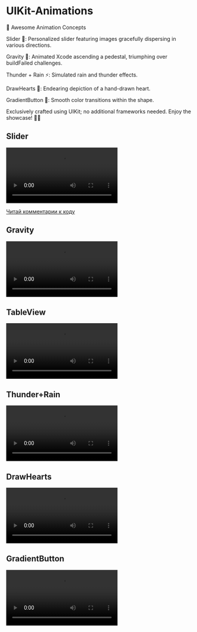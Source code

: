 # UIKit-Animations

🚀 Awesome Animation Concepts

Slider 🎡: Personalized slider featuring images gracefully dispersing in various directions.

Gravity 🌌: Animated Xcode ascending a pedestal, triumphing over buildFailed challenges.

Thunder + Rain ⚡: Simulated rain and thunder effects.

DrawHearts 💖: Endearing depiction of a hand-drawn heart.

GradientButton 🌟: Smooth color transitions within the shape.

Exclusively crafted using UIKit; no additional frameworks needed. Enjoy the showcase! 🎉✨

<div>
  <h2>Slider</h2>
  <video src="https://github.com/IlyaKizim/UIKit-Animations/assets/122359658/8e799a8b-5346-485f-a242-3df50d48503f" controls></video>
  <p><a href="https://github.com/IlyaKizim/UIKit-Animations/tree/main/UIKit-Animations/Slider" target="_blank">Читай комментарии к коду</a></p>
</div>

<div>
  <h2>Gravity</h2>
  <video src="https://github.com/IlyaKizim/UIKit-Animations/assets/122359658/87522193-8b7c-46e3-9f5a-3cf60006ac52" controls></video>
  <p></p>
</div>

<div>
  <h2>TableView</h2>
  <video src="https://github.com/IlyaKizim/UIKit-Animations/assets/122359658/0d67e73b-125f-4de0-b6df-457cd7f3d921" controls></video>
  <p></p>
</div>

<div>
  <h2>Thunder+Rain</h2>
  <video src="https://github.com/IlyaKizim/UIKit-Animations/assets/122359658/c0b8a88c-3583-4688-9aa9-e7426c49d38e" controls></video>
  <p></p>
</div>

<div>
  <h2>DrawHearts</h2>
  <video src="https://github.com/IlyaKizim/UIKit-Animations/assets/122359658/32a75ac0-80d6-40ee-94d1-cc1e9647979d" controls></video>
  <p></p>
</div>

<div>
  <h2>GradientButton</h2>
  <video src="https://github.com/IlyaKizim/UIKit-Animations/assets/122359658/52c76f2d-5ab3-4080-93c0-1e33582dbc07" controls></video>
  <p></p>
</div>

